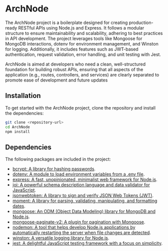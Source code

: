 # ArchNode

The ArchNode project is a boilerplate designed for creating production-ready RESTful APIs using Node.js and Express. It follows a modular structure to ensure maintainability and scalability, adhering to best practices in API development. The project leverages tools like Mongoose for MongoDB interactions, dotenv for environment management, and Winston for logging. Additionally, it includes features such as JWT-based authentication, request validation, error handling, and unit testing with Jest.

ArchNode is aimed at developers who need a clean, well-structured foundation for building robust APIs, ensuring that all aspects of the application (e.g., routes, controllers, and services) are clearly separated to promote ease of development and future updates​

## Installation

To get started with the ArchNode project, clone the repository and install the dependencies:

```bash
git clone <repository-url>
cd ArchNode
npm install
```

## Dependencies

The following packages are included in the project:

- [bcrypt: A library for hashing passwords](https://www.npmjs.com/package/bcrypt).
- [dotenv: A module to load environment variables from a .env file](https://www.npmjs.com/package/dotenv).
- [express: A fast, unopinionated, minimalist web framework for Node.js](https://www.npmjs.com/package/express).
- [joi: A powerful schema description language and data validator for JavaScript](https://www.npmjs.com/package/joi).
- [jsonwebtoken: A library to sign and verify JSON Web Tokens (JWT)](https://www.npmjs.com/package/jsonwebtoken).
- [moment: A library for parsing, validating, manipulating, and formatting dates](https://www.npmjs.com/package/moment).
- [mongoose: An ODM (Object Data Modeling) library for MongoDB and Node.js](https://www.npmjs.com/package/mongoose).
- [mongoose-paginate-v2: A plugin for pagination with Mongoose](https://www.npmjs.com/package/mongoose-paginate-v2).
- [nodemon: A tool that helps develop Node.js applications by automatically restarting the server when file changes are detected](https://www.npmjs.com/package/nodemon).
- [winston: A versatile logging library for Node.js](https://www.npmjs.com/package/winston).
- [jest: A delightful JavaScript testing framework with a focus on simplicity](https://www.npmjs.com/package/jest).
